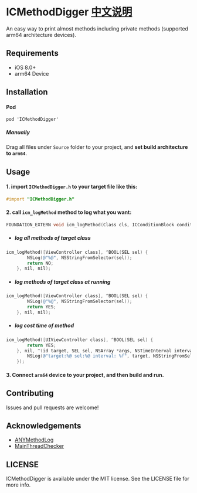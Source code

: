 # ICMethodDigger [中文说明](https://github.com/iiiCeBlink/ICMethodDigger/blob/master/README_CN.md)

An easy way to print almost methods including private methods (supported arm64 architecture devices).

## Requirements

- iOS 8.0+
- arm64 Device

## Installation

#### Pod

```
pod 'ICMethodDigger'
```

##### Manually

Drag all files under `Source` folder to your project, and **set build architecture to `arm64`**.

## Usage

#### 1. import `ICMethodDigger.h` to your target file like this:

```Objectivec
#import "ICMethodDigger.h"
```

#### 2. call `icm_logMethod` method to log what you want:

```Objectivec
FOUNDATION_EXTERN void icm_logMethod(Class cls, ICConditionBlock condition, _Nullable ICBeforeBlock before, _Nullable ICAfterBlock after);
```

- ##### log all methods of target class

```Objectivec
icm_logMethod([ViewController class], ^BOOL(SEL sel) {
		NSLog(@"%@", NSStringFromSelector(sel));
		return NO;
	}, nil, nil);
```

- ##### log methods of target class at running

```Objectivec
icm_logMethod([ViewController class], ^BOOL(SEL sel) {
		NSLog(@"%@", NSStringFromSelector(sel));
		return YES;
	}, nil, nil);
```

- ##### log cost time of method

```Objectivec
icm_logMethod([UIViewController class], ^BOOL(SEL sel) {
		return YES;
	}, nil, ^(id target, SEL sel, NSArray *args, NSTimeInterval interval, id retValue) {
		NSLog(@"target:%@ sel:%@ interval: %f", target, NSStringFromSelector(sel), interval);
	});
```

#### 3. Connect `arm64` device to your project, and then build and run. 

## Contributing

Issues and pull requests are welcome!

## Acknowledgements

- [ANYMethodLog](https://github.com/qhd/ANYMethodLog)
- [MainThreadChecker](https://github.com/SatanWoo/MainThreadChecker)

## LICENSE

ICMethodDigger is available under the MIT license. See the LICENSE file for more info.
